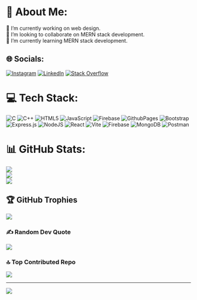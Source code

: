 # 💫 About Me:
🔭 I’m currently working on web design.<br>👯 I’m looking to collaborate on MERN stack development.<br>🌱 I’m currently learning MERN stack development.


## 🌐 Socials:
[![Instagram](https://img.shields.io/badge/Instagram-%23E4405F.svg?logo=Instagram&logoColor=white)](https://instagram.com/it_just_a_code) [![LinkedIn](https://img.shields.io/badge/LinkedIn-%230077B5.svg?logo=linkedin&logoColor=white)](https://linkedin.com/in/ashwin-clarence-9041882a0) [![Stack Overflow](https://img.shields.io/badge/-Stackoverflow-FE7A16?logo=stack-overflow&logoColor=white)](https://stackoverflow.com/users/22573792) 

# 💻 Tech Stack:
![C](https://img.shields.io/badge/c-%2300599C.svg?style=for-the-badge&logo=c&logoColor=white) ![C++](https://img.shields.io/badge/c++-%2300599C.svg?style=for-the-badge&logo=c%2B%2B&logoColor=white) ![HTML5](https://img.shields.io/badge/html5-%23E34F26.svg?style=for-the-badge&logo=html5&logoColor=white) ![JavaScript](https://img.shields.io/badge/javascript-%23323330.svg?style=for-the-badge&logo=javascript&logoColor=%23F7DF1E) ![Firebase](https://img.shields.io/badge/firebase-%23039BE5.svg?style=for-the-badge&logo=firebase) ![GithubPages](https://img.shields.io/badge/github%20pages-121013?style=for-the-badge&logo=github&logoColor=white) ![Bootstrap](https://img.shields.io/badge/bootstrap-%238511FA.svg?style=for-the-badge&logo=bootstrap&logoColor=white) ![Express.js](https://img.shields.io/badge/express.js-%23404d59.svg?style=for-the-badge&logo=express&logoColor=%2361DAFB) ![NodeJS](https://img.shields.io/badge/node.js-6DA55F?style=for-the-badge&logo=node.js&logoColor=white) ![React](https://img.shields.io/badge/react-%2320232a.svg?style=for-the-badge&logo=react&logoColor=%2361DAFB) ![Vite](https://img.shields.io/badge/vite-%23646CFF.svg?style=for-the-badge&logo=vite&logoColor=white) ![Firebase](https://img.shields.io/badge/Firebase-039BE5?style=for-the-badge&logo=Firebase&logoColor=white) ![MongoDB](https://img.shields.io/badge/MongoDB-%234ea94b.svg?style=for-the-badge&logo=mongodb&logoColor=white) ![Postman](https://img.shields.io/badge/Postman-FF6C37?style=for-the-badge&logo=postman&logoColor=white)
# 📊 GitHub Stats:
![](https://github-readme-stats.vercel.app/api?username=ashwinclarence&theme=react&hide_border=true&include_all_commits=false&count_private=false)<br/>
![](https://github-readme-streak-stats.herokuapp.com/?user=ashwinclarence&theme=react&hide_border=true)<br/>
![](https://github-readme-stats.vercel.app/api/top-langs/?username=ashwinclarence&theme=react&hide_border=true&include_all_commits=false&count_private=false&layout=compact)

## 🏆 GitHub Trophies
![](https://github-profile-trophy.vercel.app/?username=ashwinclarence&theme=radical&no-frame=true&no-bg=false&margin-w=4)

### ✍️ Random Dev Quote
![](https://quotes-github-readme.vercel.app/api?type=horizontal&theme=radical)

### 🔝 Top Contributed Repo
![](https://github-contributor-stats.vercel.app/api?username=ashwinclarence&limit=5&theme=dark&combine_all_yearly_contributions=true)

---
[![](https://visitcount.itsvg.in/api?id=ashwinclarence&icon=0&color=0)](https://visitcount.itsvg.in)

<!-- Proudly created with GPRM ( https://gprm.itsvg.in ) -->

